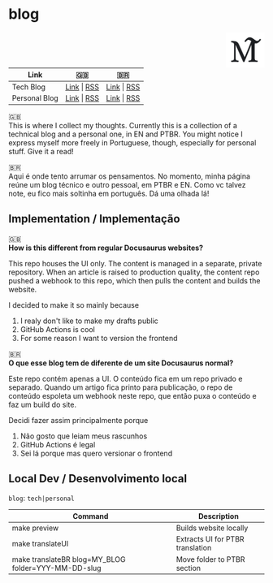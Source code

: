 # blog
<img src="./my-website/static/img/logo_bw_light.png" alt="social-card" width="15%" align="right"/>

| Link | 🇬🇧 | 🇧🇷  |
| --- | :---: | :---: |
| Tech Blog | [Link](https://magmanu.github.io/blog/tech) \| [RSS](https://magmanu.github.io/blog/tech/rss.xml) | [Link](https://magmanu.github.io/blog/tech) \| [RSS](https://magmanu.github.io/blog/pt-br/tech/rss.xml)|
| Personal Blog | [Link](https://magmanu.github.io/blog/personal) \| [RSS](https://magmanu.github.io/blog/personal/rss.xml) | [Link](https://magmanu.github.io/blog/pt-br/personal) \| [RSS](https://magmanu.github.io/blog/pt-br/personal/rss.xml) |

🇬🇧  
This is where I collect my thoughts. Currently this is a collection of a technical blog and a personal one, in EN and PTBR.
You might notice I express myself more freely in Portuguese, though, especially for personal stuff. Give it a read!

🇧🇷  
Aqui é onde tento arrumar os pensamentos. No momento, minha página reúne um blog técnico e outro pessoal, em PTBR e EN. Como vc talvez note, eu fico mais soltinha em português. Dá uma olhada lá!

## Implementation / Implementação

🇬🇧  
**How is this different from regular Docusaurus websites?**  

This repo houses the UI only. The content is managed in a separate, private repository. When an article is raised to production quality, the content repo pushed a webhook to this repo, which then pulls the content and builds the website.

I decided to make it so mainly because  
1. I realy don't like to make my drafts public
2. GitHub Actions is cool
3. For some reason I want to version the frontend

🇧🇷  
**O que esse blog tem de diferente de um site Docusaurus normal?**

Este repo contém apenas a UI. O conteúdo fica em um repo privado e separado. Quando um artigo fica printo para publicação, o repo de conteúdo espoleta um webhook neste repo, que então puxa o conteúdo e faz um build do site.

Decidi fazer assim principalmente porque
1. Não gosto que leiam meus rascunhos
2. GitHub Actions é legal
3. Sei lá porque mas quero versionar o frontend

## Local Dev / Desenvolvimento local

`blog`: `tech|personal`

| Command | Description |
| --- | --- |
| make preview | Builds website locally |
| make translateUI | Extracts UI for PTBR translation |
| make translateBR blog=MY_BLOG folder=YYY-MM-DD-slug | Move folder to PTBR section |
